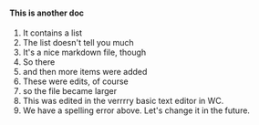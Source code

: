 #### This is another doc
1. It contains a list
2. The list doesn't tell you much
3. It's a nice markdown file, though
4. So there
5. and then more items were added
6. These were edits, of course
7. so the file became larger
8. This was edited in the verrrry basic text editor in WC.
9. We have a spelling error above. Let's change it in the future.